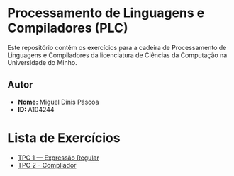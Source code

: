 # Processamento de Linguagens e Compiladores (PLC)

Este repositório contém os exercícios para a cadeira de Processamento de Linguagens e Compiladores da licenciatura de Ciências da Computação na Universidade do Minho.

## Autor
- **Nome:** Miguel Dinis Páscoa
- **ID:** A104244

# Lista de Exercícios
- [TPC 1 — Expressão Regular](./TPC1/)
- [TPC 2 - Compliador](./TPC2/)
